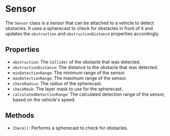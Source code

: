 # Sensor

The `Sensor` class is a sensor that can be attached to a vehicle to detect obstacles. It uses a spherecast to check for obstacles in front of it and updates the `obstruction` and `obstructionDistance` properties accordingly.

## Properties

-   `obstruction`: The `Collider` of the obstacle that was detected.
-   `obstructionDistance`: The distance to the obstacle that was detected.
-   `minDetectionRange`: The minimum range of the sensor.
-   `maxDetectionRange`: The maximum range of the sensor.
-   `checkRadius`: The radius of the spherecast.
-   `checkMask`: The layer mask to use for the spherecast.
-   `calculatedDetectionRange`: The calculated detection range of the sensor, based on the vehicle's speed.

## Methods

-   `Check()`: Performs a spherecast to check for obstacles.
